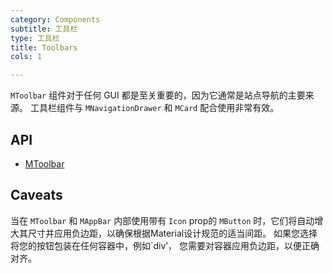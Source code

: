 ```yaml
---
category: Components
subtitle: 工具栏
type: 工具栏
title: Toolbars
cols: 1

---
```


`MToolbar` 组件对于任何 GUI 都是至关重要的，因为它通常是站点导航的主要来源。 工具栏组件与 `MNavigationDrawer` 和 `MCard` 配合使用非常有效。

## API

- [MToolbar](/docs/api/MToolbar)

## Caveats

<!--alert:warning-->
当在 `MToolbar` 和 `MAppBar` 内部使用带有 `Icon` prop的 `MButton` 时，它们将自动增大其尺寸并应用负边距，以确保根据Material设计规范的适当间距。 如果您选择将您的按钮包装在任何容器中，例如`div’， 您需要对容器应用负边距，以便正确对齐。